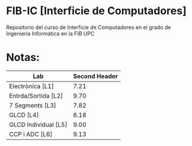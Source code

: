 # FIB-IC [Interficie de Computadores]
Repositorio del curso de Interficie de Computadores en el grado de Ingeniería Informática en la FIB UPC

# Notas:
| Lab  | Second Header |
| ------------- | ------------- |
| Electrònica [L1]  | 7.21  |
| Entrda/Sortida [L2]  | 9.70 |
| 7 Segments [L3]  | 7.82  |
| GLCD [L4]  | 6.18 |
| GLCD Individual [L5]  | 9.00  |
| CCP i ADC [L6] | 9.13  |
